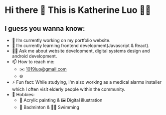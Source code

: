 # Hi there 👋 This is Katherine Luo :woman_technologist:
## I guess you wanna know:

- 🔭 I’m currently working on my portfolio website.
- 🌱 I’m currently learning frontend development(Javascript & React).
- :raising_hand_woman:  Ask me about website development, digital systems design and android development.
- 📫 How to reach me: 
  - :envelope:  1019luo@gmail.com
  - :globe_with_meridians:  
- ⚡ Fun fact: While studying, I'm also working as a medical alarms installer which I often visit elderly people within the community.
- :teddy_bear: Hobbies:
  - :art: Acrylic painting & :framed_picture: Digital illustration
  - :badminton: Badminton & :swimming_woman: Swimming
